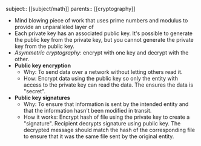 subject:: [[subject/math]]
parents:: [[cryptography]]

- Mind blowing piece of work that uses prime numbers and modulus to provide an unparalleled layer of
- Each private key has an associated public key. It's possible to generate the public key from the private key, but you cannot generate the private key from the public key.
- *Asymmetric cryptography*: encrypt with one key and decrypt with the other.
- **Public key encryption**
	- Why: To send data over a network without letting others read it.
	- How: Encrypt data using the public key so only the entity with access to the private key can read the data. The ensures the data is "secret".
- **Public key signatures**
	- Why: To ensure that information is sent by the intended entity and that the information hasn't been modified in transit.
	- How it works: Encrypt hash of file using the private key to create a "signature". Recipient decrypts signature using public key. The decrypted message should match the hash of the corresponding file to ensure that it was the same file sent by the original entity.